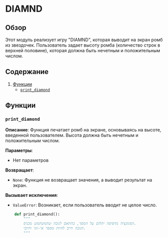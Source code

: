 # DIAMND

## Обзор

Этот модуль реализует игру "DIAMND", которая выводит на экран ромб из звездочек. Пользователь задает высоту ромба (количество строк в верхней половине), которая должна быть нечетным и положительным числом.

## Содержание

1. [Функции](#Функции)
   - [`print_diamond`](#print_diamond)

## Функции

### `print_diamond`

**Описание**:
Функция печатает ромб на экране, основываясь на высоте, введенной пользователем. Высота должна быть нечетным и положительным числом.

**Параметры**:
- Нет параметров

**Возвращает**:
- `None`: Функция не возвращает значения, а выводит результат на экран.

**Вызывает исключения**:
- `ValueError`: Возникает, если пользователь вводит не целое число.
```python
    def print_diamond():
        """
        הפונקציה מדפיסה יהלום על המסך, בהתאם לגובה שהמשתמש מכניס.
        הגובה חייב להיות מספר אי-זוגי וחיובי.
        """
```